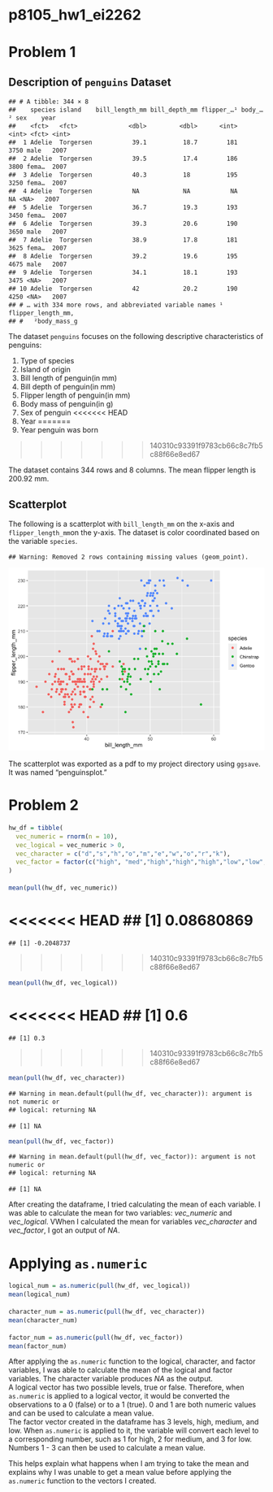 p8105_hw1_ei2262
================

# Problem 1

## Description of `penguins` Dataset

    ## # A tibble: 344 × 8
    ##    species island    bill_length_mm bill_depth_mm flipper_…¹ body_…² sex    year
    ##    <fct>   <fct>              <dbl>         <dbl>      <int>   <int> <fct> <int>
    ##  1 Adelie  Torgersen           39.1          18.7        181    3750 male   2007
    ##  2 Adelie  Torgersen           39.5          17.4        186    3800 fema…  2007
    ##  3 Adelie  Torgersen           40.3          18          195    3250 fema…  2007
    ##  4 Adelie  Torgersen           NA            NA           NA      NA <NA>   2007
    ##  5 Adelie  Torgersen           36.7          19.3        193    3450 fema…  2007
    ##  6 Adelie  Torgersen           39.3          20.6        190    3650 male   2007
    ##  7 Adelie  Torgersen           38.9          17.8        181    3625 fema…  2007
    ##  8 Adelie  Torgersen           39.2          19.6        195    4675 male   2007
    ##  9 Adelie  Torgersen           34.1          18.1        193    3475 <NA>   2007
    ## 10 Adelie  Torgersen           42            20.2        190    4250 <NA>   2007
    ## # … with 334 more rows, and abbreviated variable names ¹​flipper_length_mm,
    ## #   ²​body_mass_g

The dataset `penguins` focuses on the following descriptive
characteristics of penguins:

1.  Type of species
2.  Island of origin
3.  Bill length of penguin(in mm)
4.  Bill depth of penguin(in mm)
5.  Flipper length of penguin(in mm)
6.  Body mass of penguin(in g)
7.  Sex of penguin
<<<<<<< HEAD
8.  Year
=======
8.  Year penguin was born
>>>>>>> 140310c93391f9783cb66c8c7fb5c88f66e8ed67

The dataset contains 344 rows and 8 columns. The mean flipper length is
200.92 mm.

## Scatterplot

The following is a scatterplot with `bill_length_mm` on the x-axis and
`flipper_length_mm`on the y-axis. The dataset is color coordinated based
on the variable `species`.

    ## Warning: Removed 2 rows containing missing values (geom_point).

![](p8105_hw1_ei2262_files/figure-gfm/unnamed-chunk-3-1.png)<!-- -->

The scatterplot was exported as a pdf to my project directory using
`ggsave`. It was named “penguinsplot.”

# Problem 2

``` r
hw_df = tibble(
  vec_numeric = rnorm(n = 10),
  vec_logical = vec_numeric > 0,
  vec_character = c("d","s","h","o","m","e","w","o","r","k"),
  vec_factor = factor(c("high", "med","high","high","high","low","low","low","med","med"))
)

mean(pull(hw_df, vec_numeric))
```

<<<<<<< HEAD
    ## [1] 0.08680869
=======
    ## [1] -0.2048737
>>>>>>> 140310c93391f9783cb66c8c7fb5c88f66e8ed67

``` r
mean(pull(hw_df, vec_logical))
```

<<<<<<< HEAD
    ## [1] 0.6
=======
    ## [1] 0.3
>>>>>>> 140310c93391f9783cb66c8c7fb5c88f66e8ed67

``` r
mean(pull(hw_df, vec_character))
```

    ## Warning in mean.default(pull(hw_df, vec_character)): argument is not numeric or
    ## logical: returning NA

    ## [1] NA

``` r
mean(pull(hw_df, vec_factor))
```

    ## Warning in mean.default(pull(hw_df, vec_factor)): argument is not numeric or
    ## logical: returning NA

    ## [1] NA

After creating the dataframe, I tried calculating the mean of each
variable. I was able to calculate the mean for two variables:
*vec_numeric* and *vec_logical*. VWhen I calculated the mean for
variables *vec_character* and *vec_factor*, I got an output of *NA*.

# Applying `as.numeric`

``` r
logical_num = as.numeric(pull(hw_df, vec_logical))
mean(logical_num)

character_num = as.numeric(pull(hw_df, vec_character))
mean(character_num)

factor_num = as.numeric(pull(hw_df, vec_factor))
mean(factor_num)
```

After applying the `as.numeric` function to the logical, character, and
factor variables, I was able to calculate the mean of the logical and
factor variables. The character variable produces *NA* as the output.  
A logical vector has two possible levels, true or false. Therefore, when
`as.numeric` is applied to a logical vector, it would be converted the
observations to a 0 (false) or to a 1 (true). 0 and 1 are both numeric
values and can be used to calculate a mean value.  
The factor vector created in the dataframe has 3 levels, high, medium,
and low. When `as.numeric` is applied to it, the variable will convert
each level to a corresponding number, such as 1 for high, 2 for medium,
and 3 for low. Numbers 1 - 3 can then be used to calculate a mean value.

This helps explain what happens when I am trying to take the mean and
explains why I was unable to get a mean value before applying the
`as.numeric` function to the vectors I created.
